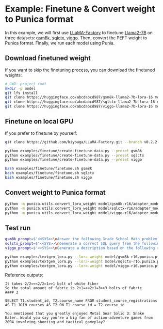 # Example: Finetune & Convert weight to Punica format

In this example, we will first use [LLaMA-Factory](https://github.com/hiyouga/LLaMA-Factory) to finetune [Llama2-7B](https://huggingface.co/meta-llama/Llama-2-7b-hf) on three datasets: [gsm8k](https://huggingface.co/datasets/gsm8k), [sqlctx](https://huggingface.co/datasets/b-mc2/sql-create-context), [viggo](https://huggingface.co/datasets/GEM/viggo). Then, convert the PEFT weight to Punica format. Finally, we run each model using Punia.

## Download finetuned weight

If you want to skip the finetuning process, you can download the finetuned weights:

```bash
# CWD: project root
mkdir -p model
git lfs install
git clone https://huggingface.co/abcdabcd987/gsm8k-llama2-7b-lora-16 model/gsm8k-r16
git clone https://huggingface.co/abcdabcd987/sqlctx-llama2-7b-lora-16 model/sqlctx-r16
git clone https://huggingface.co/abcdabcd987/viggo-llama2-7b-lora-16 model/viggo-r16
```

## Finetune on local GPU

If you prefer to finetune by yourself:

```bash
git clone https://github.com/hiyouga/LLaMA-Factory.git --branch v0.2.2 examples/finetune/LLaMA-Factory

python examples/finetune/create-finetune-data.py --preset gsm8k
python examples/finetune/create-finetune-data.py --preset sqlctx
python examples/finetune/create-finetune-data.py --preset viggo

bash examples/finetune/finetune.sh gsm8k
bash examples/finetune/finetune.sh sqlctx
bash examples/finetune/finetune.sh viggo
```

## Convert weight to Punica format

```bash
python -m punica.utils.convert_lora_weight model/gsm8k-r16/adapter_model.bin model/gsm8k-r16.punica.pt
python -m punica.utils.convert_lora_weight model/sqlctx-r16/adapter_model.bin model/sqlctx-r16.punica.pt
python -m punica.utils.convert_lora_weight model/viggo-r16/adapter_model.bin model/viggo-r16.punica.pt
```

## Test run

```bash
gsm8k_prompt=$'<<SYS>>\nAnswer the following Grade School Math problem.\n<</SYS>>\n[INST] A robe takes 2 bolts of blue fiber and half that much white fiber.  How many bolts in total does it take? [/INST]\n'
sqlctx_prompt=$'<<SYS>>\nGenerate a correct SQL query from the following database schema.\nCREATE TABLE student_course_registrations (student_id VARCHAR, registration_date VARCHAR); CREATE TABLE students (student_details VARCHAR, student_id VARCHAR)\n<</SYS>>\n[INST] What is detail of the student who most recently registered course? [/INST]\n'
viggo_prompt=$'<<SYS>>\nGenerate a description based on the following representation.\n<</SYS>>\n[INST] verify_attribute(name[Metal Gear Solid 3: Snake Eater], release_year[2004], rating[excellent], genres[action-adventure, shooter, tactical]) [/INST]\n'

python examples/textgen_lora.py --lora-weight model/gsm8k-r16.punica.pt --prompt "$gsm8k_prompt"
python examples/textgen_lora.py --lora-weight model/sqlctx-r16.punica.pt --prompt "$sqlctx_prompt"
python examples/textgen_lora.py --lora-weight model/viggo-r16.punica.pt --prompt "$viggo_prompt"
```

Reference outputs:

```
It takes 2/2=<<2/2=1>>1 bolt of white fiber
So the total amount of fabric is 2+1=<<2+1=3>>3 bolts of fabric
#### 3

SELECT T1.student_id, T2.course_name FROM student_course_registrations AS T1 JOIN courses AS T2 ON T1.course_id = T2.course_id

You mentioned that you greatly enjoyed Metal Gear Solid 3: Snake Eater. Would you say you're a big fan of action-adventure games from 2004 involving shooting and tactical gameplay?
```
